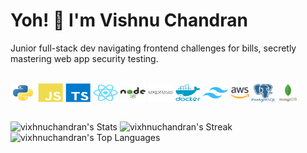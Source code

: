 # Yoh! 🤚 I'm Vishnu Chandran

Junior full-stack dev navigating frontend challenges for bills, secretly mastering web app security testing.

<div style="display: inline_block"><br>
  <img align="center" alt="vix-Python" height="30" width="40" src="https://raw.githubusercontent.com/devicons/devicon/master/icons/python/python-original.svg">
  <img align="center" alt="vix-Js" height="30" width="40" src="https://raw.githubusercontent.com/devicons/devicon/master/icons/javascript/javascript-plain.svg">
  <img align="center" alt="vix-Ts" height="30" width="40" src="https://raw.githubusercontent.com/devicons/devicon/master/icons/typescript/typescript-plain.svg">
  <img align="center" alt="vix-React" height="30" width="40" src="https://raw.githubusercontent.com/devicons/devicon/master/icons/react/react-original.svg">
  <img align="center" alt="vix-Nodejs" height="30" width="40" src="https://raw.githubusercontent.com/devicons/devicon/master/icons/nodejs/nodejs-original-wordmark.svg">
  <img align="center" alt="vix-Express" height="30" width="40" src="https://raw.githubusercontent.com/devicons/devicon/master/icons/express/express-original-wordmark.svg">
    <img align="center" alt="vix-Postgres" height="30" width="40" src="https://raw.githubusercontent.com/devicons/devicon/master/icons/docker/docker-plain-wordmark.svg">
  <img align="center" alt="vix-Docker" height="30" width="40" src="https://raw.githubusercontent.com/devicons/devicon/master/icons/tailwindcss/tailwindcss-original.svg">
   <img align="center" alt="aws" width="30" height="30" src="https://raw.githubusercontent.com/devicons/devicon/master/icons/amazonwebservices/amazonwebservices-original-wordmark.svg" />
  <img align="center" alt="vix-Docker" height="30" width="40" src="https://raw.githubusercontent.com/devicons/devicon/master/icons/postgresql/postgresql-plain-wordmark.svg">
  <img align="center" alt="aws" width="30" height="30"  src="https://raw.githubusercontent.com/devicons/devicon/master/icons/mongodb/mongodb-original-wordmark.svg" />
</div>
  <br/>

![vixhnuchandran's Stats](https://github-readme-stats.vercel.app/api?username=vixhnuchandran&theme=tokyonight&show_icons=true&hide_border=true&count_private=true)
![vixhnuchandran's Streak](https://github-readme-streak-stats.herokuapp.com/?user=vixhnuchandran&theme=tokyonight&hide_border=true)
![vixhnuchandran's Top Languages](https://github-readme-stats.vercel.app/api/top-langs/?username=vixhnuchandran&theme=tokyonight&show_icons=true&hide_border=true&layout=compact)
